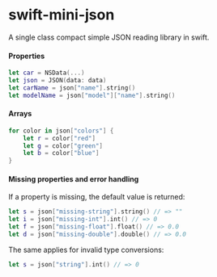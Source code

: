 swift-mini-json
===============

A single class compact simple JSON reading library in swift. 

#### Properties

```swift
let car = NSData(...)
let json = JSON(data: data)
let carName = json["name"].string()
let modelName = json["model"]["name"].string()
```

#### Arrays

```swift
for color in json["colors"] {
    let r = color["red"]
    let g = color["green"]
    let b = color["blue"]
}
```

#### Missing properties and error handling
If a property is missing, the default value is returned:

```swift
let s = json["missing-string"].string() // => ""
let i = json["missing-int"].int() // => 0
let f = json["missing-float"].float() // => 0.0
let d = json["missing-double"].double() // => 0.0
```

The same applies for invalid type conversions:
```swift
let s = json["string"].int() // => 0
```

